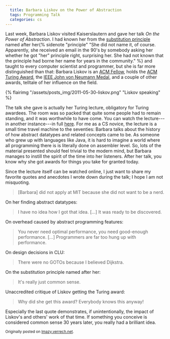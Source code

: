 ```yaml
---
  title: Barbara Liskov on the Power of Abstraction
  tags: Programming Talk
  categories: cs
---
```


Last week, Barbara Liskov visited Kaiserslautern and gave her talk <em>On the Power of Abstraction</em>. I had known her from the [substitution principle](http://en.wikipedia.org/wiki/Liskov_substitution_principle) named after her{% sidenote "principle" "She did not name it, of course. Apparently, she received an email in the 90's by somebody asking her whether he got "her" principle right, surprising her. She had not known that the principle had borne her name for years in the community." %} and taught to every computer scientist and programmer, but she is far more distinguished than that: 
Barbara Liskov is an [ACM Fellow](http://fellows.acm.org/fellow_citation.cfm?id=1108679&amp;srt=alpha&amp;alpha=L), holds the [ACM Turing Award](http://awards.acm.org/citation.cfm?id=1108679&amp;srt=alpha&amp;alpha=L&amp;aw=140&amp;ao=AMTURING&amp;yr=2008), the [IEEE John von Neumann Medal](http://www.ieee.org/about/awards/bios/vonneumann_recipients.html#sect7), and a couple of other awards, telltale of her influence on the field.

{% flairimg "/assets/posts_img/2011-05-30-liskov.png" "Liskov speaking" %}

The talk she gave is actually her Turing lecture, obligatory for Turing awardees. The room was so packed that quite some people had to remain standing, and it was worthwhile to have come. You can watch the lecture---in another instance---in full [here](http://amturing.acm.org/vp/liskov_1108679.cfm). For me as a CS novice, the lecture is a small time travel machine to the seventies: Barbara talks about the history of how abstract datatypes and related concepts came to be. As someone who grew up with languages like Java, it is hard to imagine a world where all programming there is is literally done on assembler level. So, lots of the material presented should feel trivial to the modern mind, but Barbara manages to instill the spirit of the time into her listeners. After her talk, you know why she got awards for things you take for granted today.

Since the lecture itself can be watched online, I just want to share my favorite quotes and anecdotes I wrote down during the talk; I hope I am not misquoting.

> [Barbara] did not apply at MIT because she did not want to be a nerd.

On her finding abstract datatypes:

> I have no idea how I got that idea. [...] It was ready to be discovered.

On overhead caused by abstract programming features:

> You never need optimal performance, you need good-enough performance. [...] Programmers are far too hung up with performance.

On design decisions in CLU:

> There were no GOTOs because I believed Dijkstra.

On the substitution principle named after her:

> It's really just common sense.

Unaccredited critique of Liskov getting the Turing award:

> Why did she get this award? Everybody knows this anyway!

Especially the last quote demonstrates, if unintentionally, the impact of Liskov's and others' work of that time. If something you conceive is considered common sense 30 years later, you really had a brilliant idea.

<sub>Originally posted on [lmazy.verrech.net](http://lmazy.verrech.net/2011/05/b-liskov-on-the-power-of-abstraction/).</sub>
